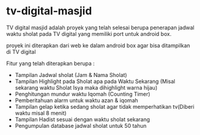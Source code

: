 # tv-digital-masjid

TV digital masjid adalah proyek yang telah selesai berupa penerapan jadwal waktu sholat pada TV digital yang memiliki port untuk android box.

proyek ini diterapkan dari web ke dalam android box agar bisa ditampilkan di TV digital

Fitur yang telah diterapkan berupa :
- Tampilan Jadwal sholat (Jam & Nama Sholat)
- Tampilan Highlight pada Sholat apa pada Waktu Sekarang (Misal sekarang waktu Sholat Isya maka dihighlight warna hijau)
- Penghitungan mundur waktu Iqomah (Counting Timer)
- Pemberitahuan alarm untuk waktu azan & iqomah
- Tampilan gelap ketika sedang sholat agar tidak memperhatikan tv(Diberi waktu misal 8 menit)
- Tampilan Hadist sesuai dengan waktu sholat sekarang
- Pengumpulan database jadwal sholat untuk 50 tahun

